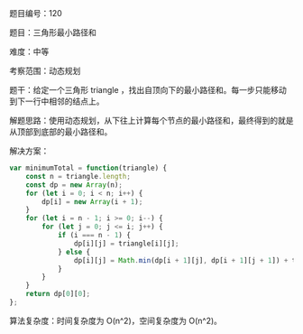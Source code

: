 题目编号：120

题目：三角形最小路径和

难度：中等

考察范围：动态规划

题干：给定一个三角形 triangle ，找出自顶向下的最小路径和。每一步只能移动到下一行中相邻的结点上。

解题思路：使用动态规划，从下往上计算每个节点的最小路径和，最终得到的就是从顶部到底部的最小路径和。

解决方案：

```javascript
var minimumTotal = function(triangle) {
    const n = triangle.length;
    const dp = new Array(n);
    for (let i = 0; i < n; i++) {
        dp[i] = new Array(i + 1);
    }
    for (let i = n - 1; i >= 0; i--) {
        for (let j = 0; j <= i; j++) {
            if (i === n - 1) {
                dp[i][j] = triangle[i][j];
            } else {
                dp[i][j] = Math.min(dp[i + 1][j], dp[i + 1][j + 1]) + triangle[i][j];
            }
        }
    }
    return dp[0][0];
};
```

算法复杂度：时间复杂度为 O(n^2)，空间复杂度为 O(n^2)。